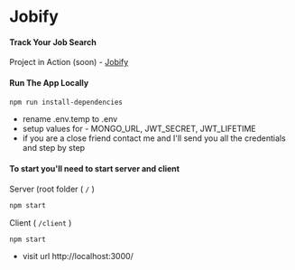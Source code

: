 # Jobify

#### Track Your Job Search

Project in Action (soon) - [Jobify]()

#### Run The App Locally

```sh
npm run install-dependencies
```

- rename .env.temp to .env
- setup values for - MONGO_URL, JWT_SECRET, JWT_LIFETIME
- if you are a close friend contact me and I'll send you all the credentials and step by step

#### To start you'll need to start server and client

Server (root folder (  ```/```   ) 
```sh
npm start
```

Client ( ```/client``` )
```
npm start
```

- visit url http://localhost:3000/
